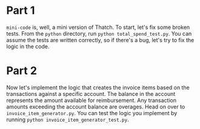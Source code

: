 # Part 1
`mini-code` is, well, a mini version of Thatch. To start, let's fix some broken tests. From the `python` directory, run `python total_spend_test.py`. You can assume the tests are written correctly, so if there's a bug, let's try to fix the logic in the code.

# Part 2
Now let's implement the logic that creates the invoice items based on the transactions against a specific account. The balance in the account represents the amount available for reimbursement. Any transaction amounts exceeding the account balance are overages. Head on over to `invoice_item_generator.py`. You can test the logic you implement by running `python invoice_item_generator_test.py`.
